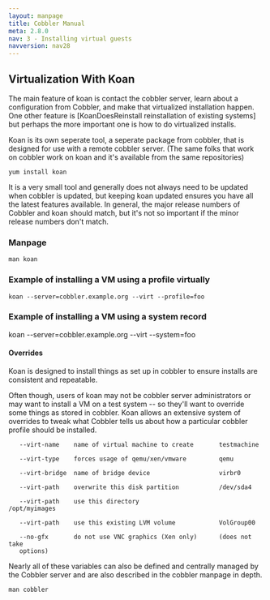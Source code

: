 ```yaml
---
layout: manpage
title: Cobbler Manual
meta: 2.8.0
nav: 3 - Installing virtual guests
navversion: nav28
---
```


## Virtualization With Koan 

The main feature of koan is contact the cobbler server, learn about a configuration from Cobbler, and make that
virtualized installation happen.  One other feature is [KoanDoesReinstall reinstallation of existing systems] but
perhaps the more important one is how to do virtualized installs. 

Koan is its own seperate tool, a seperate package from cobbler, that is designed for use with a remote cobbler server.
(The same folks that work on cobbler work on koan and it's available from the same repositories)

    yum install koan

It is a very small tool and generally does not always need to be updated when cobbler is updated, but keeping koan
updated ensures you have all the latest features available. In general, the major release numbers of Cobbler and koan
should match, but it's not so important if the minor release numbers don't match.

### Manpage 

    man koan

### Example of installing a VM using a profile virtually 


    koan --server=cobbler.example.org --virt --profile=foo


### Example of installing a VM using a system record


   koan --server=cobbler.example.org --virt --system=foo 


#### Overrides

Koan is designed to install things as set up in cobbler to ensure installs are consistent and repeatable.

Often though, users of koan may not be cobbler server administrators or may want to install a VM on a test system -- so
they'll want to override some things as stored in cobbler. Koan allows an extensive system of overrides to tweak what
Cobbler tells us about how a particular cobbler profile should be installed.



       --virt-name    name of virtual machine to create       testmachine

       --virt-type    forces usage of qemu/xen/vmware         qemu

       --virt-bridge  name of bridge device                   virbr0

       --virt-path    overwrite this disk partition           /dev/sda4

       --virt-path    use this directory                      /opt/myimages

       --virt-path    use this existing LVM volume            VolGroup00

       --no-gfx       do not use VNC graphics (Xen only)      (does not take
       options)


Nearly all of these variables can also be defined and centrally managed by the Cobbler server and are also described in
the cobbler manpage in depth.

    man cobbler

